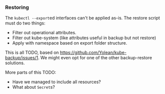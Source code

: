 

### Restoring

The `kubectl --export`ed interfaces can't be applied as-is. The restore script must do two things:
 
 * Filter out operational attributes.
 * Filter out kube-system (like attributes useful in backup but not restore)
 * Apply with namespace based on export folder structure.

This is all TODO, based on https://github.com/Yolean/kube-backup/issues/1.
We might even opt for one of the other backup-restore solutions.

More parts of this TODO:
 * Have we managed to include all resources?
 * What about `Secret`s?
